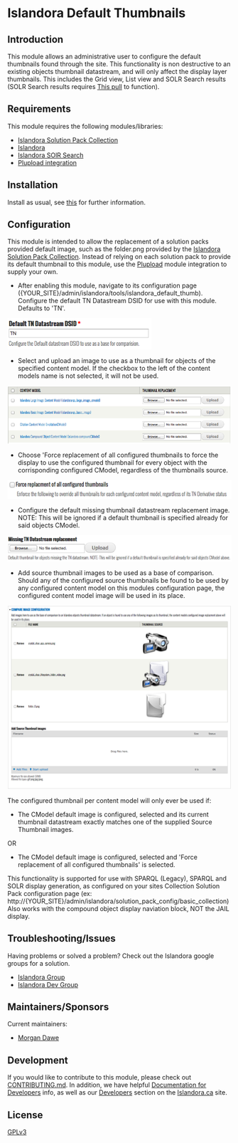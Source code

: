 # Islandora Default Thumbnails

## Introduction

This module allows an administrative user to configure the default thumbnails found through the site. This functionality is non destructive to an existing objects thumbnail datastream, and will only affect the display layer thumbnails. This includes the Grid view, List view and SOLR Search results (SOLR Search results requires [This pull](https://github.com/Islandora/islandora_solr_search/pull/284) to function).

## Requirements

This module requires the following modules/libraries:

* [Islandora Solution Pack Collection](https://github.com/Islandora/islandora_solution_pack_collection)
* [Islandora](https://github.com/Islandora/islandora)
* [Islandora SOlR Search](https://github.com/Islandora/islandora_solr_search)
* [Plupload integration](https://www.drupal.org/project/plupload)

## Installation

Install as usual, see [this](https://drupal.org/documentation/install/modules-themes/modules-7) for further information.

## Configuration

This module is intended to allow the replacement of a solution packs provided default image, such as the folder.png provided by the [Islandora Solution Pack Collection](https://github.com/Islandora/islandora_solution_pack_collection/blob/7.x/images/folder.png). Instead of relying on each solution pack to provide its default thumbnail to this module, use the [Plupload](https://www.drupal.org/project/plupload) module integration to supply your own.

* After enabling this module, navigate to its configuration page ({YOUR_SITE}/admin/islandora/tools/islandora_default_thumb). Configure the default TN Datastream DSID for use with this module. Defaults to 'TN'.

![Default TN](images/default_tn_datastream.png)

* Select and upload an image to use as a thumbnail for objects of the specified content model. If the checkbox to the left of the content models name is not selected, it will not be used.

![CModel Config](images/cmodel_image_config.png)

* Choose 'Force replacement of all configured thumbnails to force the display to use the configured thumbnail for every object with the corrisponding configured CModel, regardless of the thumbnails source.

![Force Replacement](images/force_replacement.png)

* Configure the default missing thumbnail datastream replacement image. NOTE: This will be ignored if a default thumbnail is specified already for said objects CModel.

![Default Missing Thumbnail Image](images/missing_tn_dsid.png)

* Add source thumbnail images to be used as a base of comparison. Should any of the configured source thumbnails be found to be used by any configured content model on this modules configuration page, the configured content model image will be used in its place.

![Comparison Base](images/compare_image_config.png)

The configured thumbnail per content model will only ever be used if:

* The CModel default image is configured, selected and its current thumbnail datastream exactly matches one of the supplied Source Thumbnail images.

OR

* The CModel default image is configured, selected and 'Force replacement of all configured thumbnails' is selected.

This functionality is supported for use with SPARQL (Legacy), SPARQL and SOLR display generation, as configured on your sites Collection Solution Pack configuration page (ex: http://{YOUR_SITE}/admin/islandora/solution_pack_config/basic_collection)
Also works with the compound object display naviation block, NOT the JAIL display.

## Troubleshooting/Issues

Having problems or solved a problem? Check out the Islandora google groups for a solution.

* [Islandora Group](https://groups.google.com/forum/?hl=en&fromgroups#!forum/islandora)
* [Islandora Dev Group](https://groups.google.com/forum/?hl=en&fromgroups#!forum/islandora-dev)

## Maintainers/Sponsors
Current maintainers:

* [Morgan Dawe](https://github.com/MorganDawe)

## Development

If you would like to contribute to this module, please check out [CONTRIBUTING.md](CONTRIBUTING.md). In addition, we have helpful [Documentation for Developers](https://github.com/Islandora/islandora/wiki#wiki-documentation-for-developers) info, as well as our [Developers](http://islandora.ca/developers) section on the [Islandora.ca](http://islandora.ca) site.

## License

[GPLv3](http://www.gnu.org/licenses/gpl-3.0.txt)
